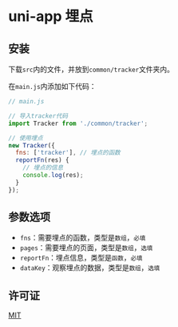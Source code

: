 # uni-app 埋点

## 安装

下载`src`内的文件，并放到`common/tracker`文件夹内。

在`main.js`内添加如下代码：

```js
// main.js

// 导入tracker代码
import Tracker from './common/tracker';

// 使用埋点
new Tracker({
  fns: ['tracker'], // 埋点的函数
  reportFn(res) {
    // 埋点的信息
    console.log(res);
  }
});
```

## 参数选项

- `fns`：需要埋点的函数，类型是`数组`，`必填`
- `pages`：需要埋点的页面，类型是`数组`，`选填`
- `reportFn`：埋点信息，类型是`函数`，`必填`
- `dataKey`：观察埋点的数据，类型是`数组`，`选填`


## 许可证

[MIT](https://opensource.org/licenses/MIT)
